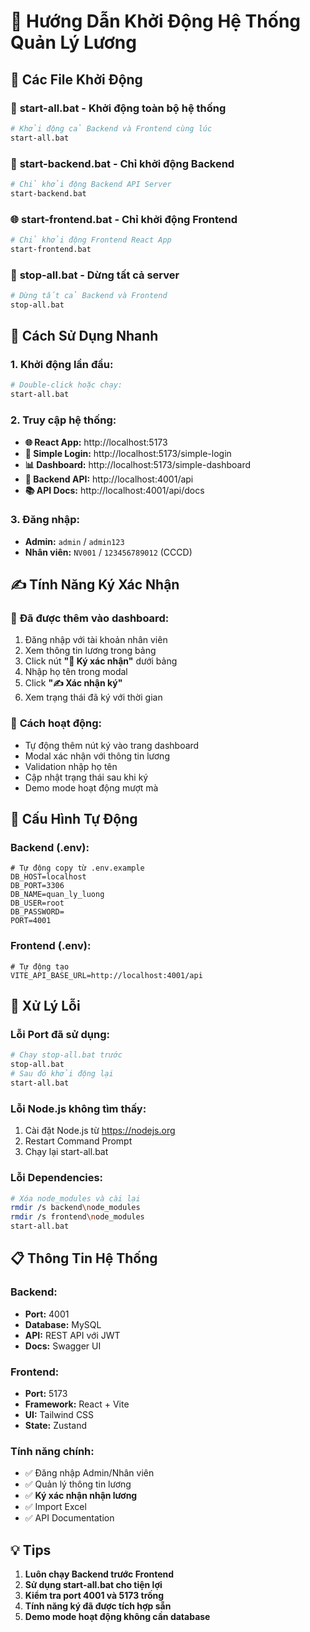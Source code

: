 # 🚀 Hướng Dẫn Khởi Động Hệ Thống Quản Lý Lương

## 📁 Các File Khởi Động

### 🎯 **start-all.bat** - Khởi động toàn bộ hệ thống
```bash
# Khởi động cả Backend và Frontend cùng lúc
start-all.bat
```

### 🔧 **start-backend.bat** - Chỉ khởi động Backend
```bash
# Chỉ khởi động Backend API Server
start-backend.bat
```

### 🌐 **start-frontend.bat** - Chỉ khởi động Frontend
```bash
# Chỉ khởi động Frontend React App
start-frontend.bat
```

### 🛑 **stop-all.bat** - Dừng tất cả server
```bash
# Dừng tất cả Backend và Frontend
stop-all.bat
```

## 🎯 Cách Sử Dụng Nhanh

### 1. **Khởi động lần đầu:**
```bash
# Double-click hoặc chạy:
start-all.bat
```

### 2. **Truy cập hệ thống:**
- **🌐 React App:** http://localhost:5173
- **🔗 Simple Login:** http://localhost:5173/simple-login  
- **📊 Dashboard:** http://localhost:5173/simple-dashboard
- **🔧 Backend API:** http://localhost:4001/api
- **📚 API Docs:** http://localhost:4001/api/docs

### 3. **Đăng nhập:**
- **Admin:** `admin` / `admin123`
- **Nhân viên:** `NV001` / `123456789012` (CCCD)

## ✍️ Tính Năng Ký Xác Nhận

### 🎯 **Đã được thêm vào dashboard:**
1. Đăng nhập với tài khoản nhân viên
2. Xem thông tin lương trong bảng
3. Click nút **"📝 Ký xác nhận"** dưới bảng
4. Nhập họ tên trong modal
5. Click **"✍️ Xác nhận ký"**
6. Xem trạng thái đã ký với thời gian

### 🔧 **Cách hoạt động:**
- Tự động thêm nút ký vào trang dashboard
- Modal xác nhận với thông tin lương
- Validation nhập họ tên
- Cập nhật trạng thái sau khi ký
- Demo mode hoạt động mượt mà

## 🔧 Cấu Hình Tự Động

### **Backend (.env):**
```env
# Tự động copy từ .env.example
DB_HOST=localhost
DB_PORT=3306
DB_NAME=quan_ly_luong
DB_USER=root
DB_PASSWORD=
PORT=4001
```

### **Frontend (.env):**
```env
# Tự động tạo
VITE_API_BASE_URL=http://localhost:4001/api
```

## 🚨 Xử Lý Lỗi

### **Lỗi Port đã sử dụng:**
```bash
# Chạy stop-all.bat trước
stop-all.bat
# Sau đó khởi động lại
start-all.bat
```

### **Lỗi Node.js không tìm thấy:**
1. Cài đặt Node.js từ https://nodejs.org
2. Restart Command Prompt
3. Chạy lại start-all.bat

### **Lỗi Dependencies:**
```bash
# Xóa node_modules và cài lại
rmdir /s backend\node_modules
rmdir /s frontend\node_modules
start-all.bat
```

## 📋 Thông Tin Hệ Thống

### **Backend:**
- **Port:** 4001
- **Database:** MySQL
- **API:** REST API với JWT
- **Docs:** Swagger UI

### **Frontend:**
- **Port:** 5173
- **Framework:** React + Vite
- **UI:** Tailwind CSS
- **State:** Zustand

### **Tính năng chính:**
- ✅ Đăng nhập Admin/Nhân viên
- ✅ Quản lý thông tin lương
- ✅ **Ký xác nhận nhận lương**
- ✅ Import Excel
- ✅ API Documentation

## 💡 Tips

1. **Luôn chạy Backend trước Frontend**
2. **Sử dụng start-all.bat cho tiện lợi**
3. **Kiểm tra port 4001 và 5173 trống**
4. **Tính năng ký đã được tích hợp sẵn**
5. **Demo mode hoạt động không cần database**

